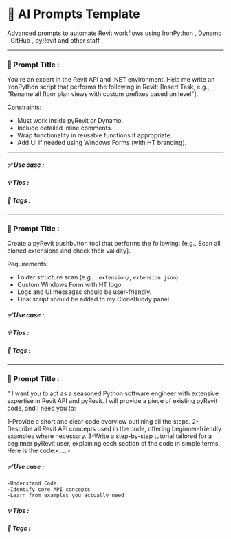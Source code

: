 
# 🤖 AI Prompts Template
Advanced prompts to automate Revit workflows using IronPython , Dynamo , GitHub ,   pyRevit and other staff

---


### 🔹 Prompt Title :


You're an expert in the Revit API and .NET environment. Help me write an IronPython script that performs the following in Revit: [Insert Task, e.g., "Rename all floor plan views with custom prefixes based on level"].

Constraints:
- Must work inside pyRevit or Dynamo.
- Include detailed inline comments.
- Wrap functionality in reusable functions if appropriate.
- Add UI if needed using Windows Forms (with HT branding).

---
##### ✅ Use case :

##### 💡 Tips : 

##### 🧩 Tags :

---

### 🔹 Prompt Title :


Create a pyRevit pushbutton tool that performs the following: [e.g., Scan all cloned extensions and check their validity].

Requirements:
- Folder structure scan (e.g., `.extension/`, `extension.json`).
- Custom Windows Form with HT logo.
- Logs and UI messages should be user-friendly.
- Final script should be added to my CloneBuddy panel.


##### ✅ Use case :

##### 💡 Tips : 

##### 🧩 Tags :

---

### 🔹 Prompt Title :


" I want you to act as a seasoned Python software engineer 
with extensive expertise in Revit API and pyRevit. 
I will provide a piece of existing pyRevit code, and I need you to:

1-Provide a short and clear code overview outlining all the steps.
2-Describe all Revit API concepts used in the code, 
offering beginner-friendly examples where necessary.
3-Write a step-by-step tutorial tailored for a beginner pyRevit user, 
explaining each section of the code in simple terms.
Here is the code:<....>


##### ✅ Use case :
	-Understand Code
	-Identify core API concepts
	-Learn from examples you actually need 

##### 💡 Tips : 

##### 🧩 Tags :

